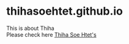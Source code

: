 thihasoehtet.github.io
======================

This is about Thiha  
Please check here [Thiha Soe Htet's](http://thihasoehtet.github.io/)
